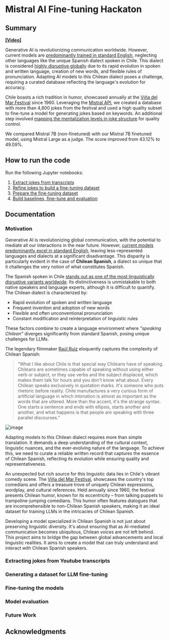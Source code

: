 # Mistral AI Fine-tuning Hackaton

## Summary

**[[Video]](https://youtu.be/Wb4J4xOhjGo?si=k-zOEQCmSK5ucvBM)**

Generative AI is revolutionizing communication worldwide. However, current models are [predominantly trained in standard English](https://blog.modernmt.com/making-generative-ai-multilingual-at-scale/), neglecting other languages like the unique Spanish dialect spoken in Chile. This dialect is considered [highly disruptive globally](https://www.elmundo.es/cultura/2021/11/30/61a4a36321efa013518b4571.html) due to its rapid evolution in spoken and written language, creation of new words, and flexible rules of pronunciation. Adapting AI models to this Chilean dialect poses a challenge, requiring a curated database reflecting the language's evolution for accuracy.

Chile boasts a rich tradition in humor, showcased annually at the [Viña del Mar Festival](https://en.wikipedia.org/wiki/Vi%C3%B1a_del_Mar_International_Song_Festival) since 1960. Leveraging the [Mistral API](https://docs.mistral.ai/), we created a database with more than 4,800 jokes from the festival and used a high quality subset to fine-tune a model for generating jokes based on keywords. An additional step involved [mapping the mentalization levels in joke structure](https://pubmed.ncbi.nlm.nih.gov/26597196/) for quality control.

We compared Mistral 7B (non-finetuned) with our Mistral 7B finetuned model, using Mistral Large as a judge. The score improved from 43.12% to 49.09%.

## How to run the code

Run the following Jupyter notebooks:

1. [Extract jokes from transcripts](/notebooks/01_extract_jokes_from_transcripts.ipynb)
2. [Refine jokes to build a fine-tuning dataset](/notebooks/02_refine_jokes_dataset.ipynb)
3. [Prepare the fine-tuning dataset](/notebooks/03_prepare_dataset.ipynb)
4. [Build baselines, fine-tune and evaluation](/notebooks/04_building_baselines_and_fine_tuning.ipynb)

## Documentation

### Motivation

Generative AI is revolutionizing global communication, with the potential to mediate all our interactions in the near future. However, [current models predominantly excel in standard English](https://blog.modernmt.com/making-generative-ai-multilingual-at-scale/), leaving less-represented languages and dialects at a significant disadvantage. This disparity is particularly evident in the case of **Chilean Spanish**, a dialect so unique that it challenges the very notion of what constitutes Spanish.

The Spanish spoken in Chile [stands out as one of the most linguistically disruptive variants worldwide](https://www.elmundo.es/cultura/2021/11/30/61a4a36321efa013518b4571.html). Its distinctiveness is unmistakable to both native speakers and language experts, although it is difficult to quantify. The Chilean dialect is characterized by:

- Rapid evolution of spoken and written language
- Frequent invention and adoption of new words
- Flexible and often unconventional pronunciation
- Constant modification and reinterpretation of linguistic rules

These factors combine to create a language environment where *"speaking Chilean"* diverges significantly from standard Spanish, posing unique challenges for LLMs.

The legendary filmmaker [Raúl Ruiz](https://www.ojoentinta.com/chile-segun-raul-ruiz/) eloquently captures the complexity of Chilean Spanish:

>"What I like about Chile is that special way Chileans have of speaking. Chileans are sometimes capable of speaking without using either verb or subject, or they use verbs and the subject displaced, which makes them talk for hours and you don't know what about. Every Chilean speaks exclusively in quotation marks. It's someone who puts rhetoric before reality. Chile manufactures a very curious form of artificial language in which intonation is almost as important as the words that are uttered. More than the accent, it's the strange syntax. One starts a sentence and ends with ellipsis, starts another and another, and what happens is that people are speaking with three parallel discourses."

![image](https://github.com/aastroza/mistral-fine-tuning/assets/8590877/a6446b32-dba7-4b20-a32c-0e99923bd9e6)

Adapting models to this Chilean dialect requires more than simple translation. It demands a deep understanding of the cultural context, linguistic nuances, and the ever-evolving nature of the language. To achieve this, we need to curate a reliable written record that captures the essence of Chilean Spanish, reflecting its evolution while ensuring quality and representativeness.

An unexpected but rich source for this linguistic data lies in Chile's vibrant comedy scene. The [Viña del Mar Festival](https://en.wikipedia.org/wiki/Vi%C3%B1a_del_Mar_International_Song_Festival), showcases the country's top comedians and offers a treasure trove of uniquely Chilean expressions, wordplay, and cultural references. Held annually since 1960, the festival presents Chilean humor, known for its eccentricity – from talking puppets to trampoline-jumping comedians. This humor often features dialogues that are incomprehensible to non-Chilean Spanish speakers, making it an ideal dataset for training LLMs in the intricacies of Chilean Spanish.

Developing a model specialized in Chilean Spanish is not just about preserving linguistic diversity. It's about ensuring that as AI-mediated communication becomes ubiquitous, Chilean voices are not left behind. This project aims to bridge the gap between global advancements and local linguistic realities. It aims to create a model that can truly understand and interact with Chilean Spanish speakers.

### Extracting jokes from Youtube transcripts

### Generating a dataset for LLM fine-tuning

### Fine-tuning the models

### Model evaluation

### Future Work


## Acknowledgments
